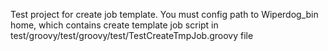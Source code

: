Test project for create job template.
You must config path to Wiperdog_bin home, which contains create template job script in 
test/groovy/test/groovy/test/TestCreateTmpJob.groovy file
